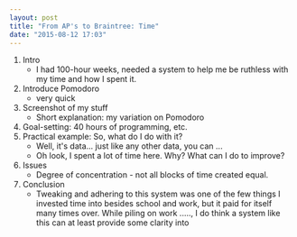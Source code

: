 ```yaml
---
layout: post 
title: "From AP's to Braintree: Time"
date: "2015-08-12 17:03"
---
```



1. Intro
    * I had 100-hour weeks, needed a system to help me be ruthless with my time and how I spent it.
2. Introduce Pomodoro
    * very quick
3. Screenshot of my stuff
    * Short explanation: my variation on Pomodoro
4. Goal-setting: 40 hours of programming, etc. 
5. Practical example: So, what do I do with it?
    * Well, it's data... just like any other data, you can ...
    * Oh look, I spent a lot of time here. Why? What can I do to improve?
5. Issues
    * Degree of concentration - not all blocks of time created equal.
6. Conclusion
    * Tweaking and adhering to this system was one of the few things I invested time into besides school and work, but it paid for itself many times over. While piling on work ....., I do think a system like this can at least provide some clarity into 

